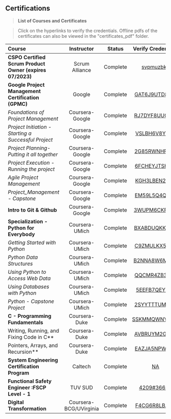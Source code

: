 ## Certifications
>**List of Courses and Certificates**

>Click on the hyperlinks to verify the credentials. Offline pdfs of the certificates can also be viewed in the "certificates_pdf" folder.


| Course                        | Instructor               | Status  | Verify Credentials  |
| :------------------------------ |:------------------------:| :-------:| :----------:|
| **CSPO Certified Scrum Product Owner (expires 07/2023)** | Scrum Alliance | Complete | [svpmuzbkg](https://bcert.me/svpmuzbkg) |
| **Google Project Management Certification (GPMC)** | Google | Complete | [GAT6J9UTD8MQ](https://www.credly.com/badges/dcf96851-1300-4b3c-83de-240b0545742c) |
| _Foundations of Project Management_ | Coursera-Google | Complete | [RJ7DYF8UUCWD](https://www.coursera.org/account/accomplishments/certificate/RJ7DYF8UUCWD) |
| _Project Initiation - Starting a Successful Project_ | Coursera-Google | Complete | [VSLBH6V8YS8Y](https://www.coursera.org/account/accomplishments/certificate/VSLBH6V8YS8Y) |
| _Project Planning- Putting it all together_ | Coursera-Google | Complete | [2G85RWNHFSRE](https://www.coursera.org/account/accomplishments/certificate/2G85RWNHFSRE) |
| _Project Execution - Running the project_ | Coursera-Google | Complete | [6FCHEYJTSHMY](https://www.coursera.org/account/accomplishments/certificate/6FCHEYJTSHMY) |
| _Agile Project Management_ | Coursera-Google | Complete | [KGH3LBEN2R2Y](https://www.coursera.org/account/accomplishments/certificate/KGH3LBEN2R2Y) |
| _Project_Management - Capstone_ | Coursera-Google | Complete | [EM59L5Q4Q22R](https://www.coursera.org/account/accomplishments/certificate/EM59L5Q4Q22R) |
| **Intro to Git & Github** | Coursera-Google | Complete | [3WUPM6CKF8AR](https://www.coursera.org/account/accomplishments/certificate/3WUPM6CKF8AR) |
| **Specialization - Python for Everybody**|Coursera-UMich| Complete | [BXABDUQKK4QQ](https://www.coursera.org/account/accomplishments/specialization/certificate/BXABDUQKK4QQ) |
| _Getting Started with Python_| Coursera-UMich| Complete| [C9ZMULKX5DR6](https://www.coursera.org/account/accomplishments/certificate/C9ZMULKX5DR6) |
| _Python Data Structures_ | Coursera-UMich | Complete | [B2NNA8W6M83R](https://www.coursera.org/account/accomplishments/certificate/B2NNA8W6M83R) |
| _Using Python to Access Web Data_ | Coursera-UMich | Complete | [QQCMR4ZB3J72](https://www.coursera.org/account/accomplishments/certificate/QQCMR4ZB3J72) |
| _Using Databases with Python_ | Coursera-UMich | Complete | [5EEFB7QEYE34](https://www.coursera.org/account/accomplishments/certificate/5EEFB7QEYE34) |
| _Python - Capstone Project_ | Coursera-UMich | Complete | [2SYYTTTUMA3C](https://www.coursera.org/account/accomplishments/certificate/2SYYTTTUMA3C) |
| **C - Programming Fundamentals** | Coursera-Duke | Complete | [SSKMMQWNYZWA](https://www.coursera.org/account/accomplishments/certificate/SSKMMQWNYZWA) |
| Writing, Running, and Fixing Code in C** | Coursera-Duke | Complete | [AVBRUYM2GQFS](https://www.coursera.org/account/accomplishments/certificate/AVBRUYM2GQFS) |
| Pointers, Arrays, and Recursion** | Coursera-Duke | Complete | [EAZJA5NPW4AE](https://www.coursera.org/account/accomplishments/certificate/EAZJA5NPW4AE) |
| **System Engineering Certification Program** | Caltech | Complete | [NA](NA) |
| **Functional Safety Engineer :FSCP Level - 1** | TUV SUD | Complete | [4209#36607](https://www.tuvsud.com/en-in/resource/certificate-finder/functional-safety-certified-persons) |
| **Digital Transformation** | Coursera-BCG/UVirginia | Complete | [F4CG6R8LBAUA](https://www.coursera.org/account/accomplishments/certificate/F4CG6R8LBAUA) |
